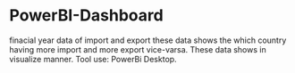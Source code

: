 # PowerBI-Dashboard
finacial year data of import and export
these data shows the which country having more import and more export vice-varsa.
These data shows in visualize manner.
Tool use: PowerBi Desktop.
